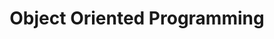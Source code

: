 ---
title: "Object Oriented Programming"
description: "Comprehensive guide to REST API design, development, and best practices for web services"
authors: ["Dr Robert Harle"]
tags: ["Beginner Dev", "Book", "Theory"]
languages: ["HTTP", "JSON", "JavaScript", "Python"]
url: "https://www.cl.cam.ac.uk/teaching/0910/OOProg/OOP.pdf"
dateAdded: 2024-01-01
level: "Beginner Dev"
category: "Book"
---